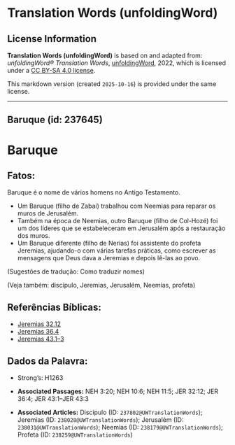# Translation Words (unfoldingWord)

## License Information

**Translation Words (unfoldingWord)** is based on and adapted from: _unfoldingWord® Translation Words_, [unfoldingWord](https://unfoldingword.org/utw), 2022, which is licensed under a [CC BY-SA 4.0 license](https://creativecommons.org/licenses/by-sa/4.0/legalcode.en).

This markdown version (created `2025-10-16`) is provided under the same license.



--------------------------------

## Baruque (id: 237645)

Baruque
=======

Fatos:
------

Baruque é o nome de vários homens no Antigo Testamento.

* Um Baruque (filho de Zabai) trabalhou com Neemias para reparar os muros de Jerusalém.
* Também na época de Neemias, outro Baruque (filho de Col\-Hozé) foi um dos líderes que se estabeleceram em Jerusalém após a restauração dos muros.
* Um Baruque diferente (filho de Nerias) foi assistente do profeta Jeremias, ajudando\-o com várias tarefas práticas, como escrever as mensagens que Deus dava a Jeremias e depois lê\-las ao povo.

(Sugestões de tradução: Como traduzir nomes)

(Veja também: discípulo, Jeremias, Jerusalém, Neemias, profeta)

Referências Bíblicas:
---------------------

* [Jeremias 32\.12](https://ref.ly/Jer32:12)
* [Jeremias 36\.4](https://ref.ly/Jer36:4)
* [Jeremias 43\.1–3](https://ref.ly/Jer43:1-Jer43:3)

Dados da Palavra:
-----------------

* Strong’s: H1263

* **Associated Passages:** NEH 3:20; NEH 10:6; NEH 11:5; JER 32:12; JER 36:4; JER 43:1–JER 43:3
* **Associated Articles:** Discípulo (ID: `237802@UWTranslationWords`); Jeremias (ID: `238028@UWTranslationWords`); Jerusalém (ID: `238031@UWTranslationWords`); Neemias (ID: `238179@UWTranslationWords`); Profeta (ID: `238259@UWTranslationWords`)

